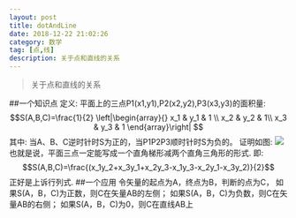 ```yaml
---
layout: post
title: dotAndLine
date: 2018-12-22 21:02:26
category: 数学
tag: [点,线]
description: 关于点和直线的关系
---
```

>关于点和直线的关系

##一个知识点
定义: 平面上的三点P1(x1,y1),P2(x2,y2),P3(x3,y3)的面积量:
$$S(A,B,C)=\frac{1}{2}  
\left|\begin{array}{} 
    x_1 &    y_1    & 1 \\ 
    x_2 &    y_2   & 1\\ 
    x_3 & y_3 & 1 
\end{array}\right| 
$$
其中: 当A、B、C逆时针时S为正的，当P1P2P3顺时针时S为负的。 
证明如图: 
![](/img/dotandline.jpg)
也就是说，平面三点一定能写成一个直角梯形减两个直角三角形的形式.
即:
$$S(A,B,C)=\frac{(x_1y_2+x_3y_1+x_2y_3-x_1y_3-x_2y_1-x_3y_2)}{2}$$
正好是上诉行列式.
##一个应用
令矢量的起点为A，终点为B，判断的点为C， 
如果S(A，B，C)为正数，则C在矢量AB的左侧； 
如果S(A，B，C)为负数，则C在矢量AB的右侧； 
如果S(A，B，C)为0，则C在直线AB上